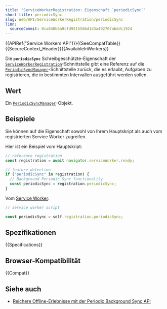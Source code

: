 ```yaml
---
title: "ServiceWorkerRegistration: Eigenschaft `periodicSync`"
short-title: periodicSync
slug: Web/API/ServiceWorkerRegistration/periodicSync
l10n:
  sourceCommit: 0ca040b6a9cfd931558bd1d3a402707abddc1924
---
```


{{APIRef("Service Workers API")}}{{SeeCompatTable}}{{SecureContext_Header}}{{AvailableInWorkers}}

Die **`periodicSync`** Schreibgeschützte-Eigenschaft der [`ServiceWorkerRegistration`](/de/docs/Web/API/ServiceWorkerRegistration)-Schnittstelle gibt eine Referenz auf die [`PeriodicSyncManager`](/de/docs/Web/API/PeriodicSyncManager)-Schnittstelle zurück, die es erlaubt, Aufgaben zu registrieren, die in bestimmten Intervallen ausgeführt werden sollen.

## Wert

Ein [`PeriodicSyncManager`](/de/docs/Web/API/PeriodicSyncManager)-Objekt.

## Beispiele

Sie können auf die Eigenschaft sowohl von Ihrem Hauptskript als auch vom registrierten Service Worker zugreifen.

Hier ist ein Beispiel vom Hauptskript:

```js
// reference registration
const registration = await navigator.serviceWorker.ready;

// feature detection
if ("periodicSync" in registration) {
  // Background Periodic Sync functionality
  const periodicSync = registration.periodicSync;
}
```

Vom [Service Worker](/de/docs/Web/API/Service_Worker_API):

```js
// service worker script

const periodicSync = self.registration.periodicSync;
```

## Spezifikationen

{{Specifications}}

## Browser-Kompatibilität

{{Compat}}

## Siehe auch

- [Reichere Offline-Erlebnisse mit der Periodic Background Sync API](https://developer.chrome.com/docs/capabilities/periodic-background-sync)
